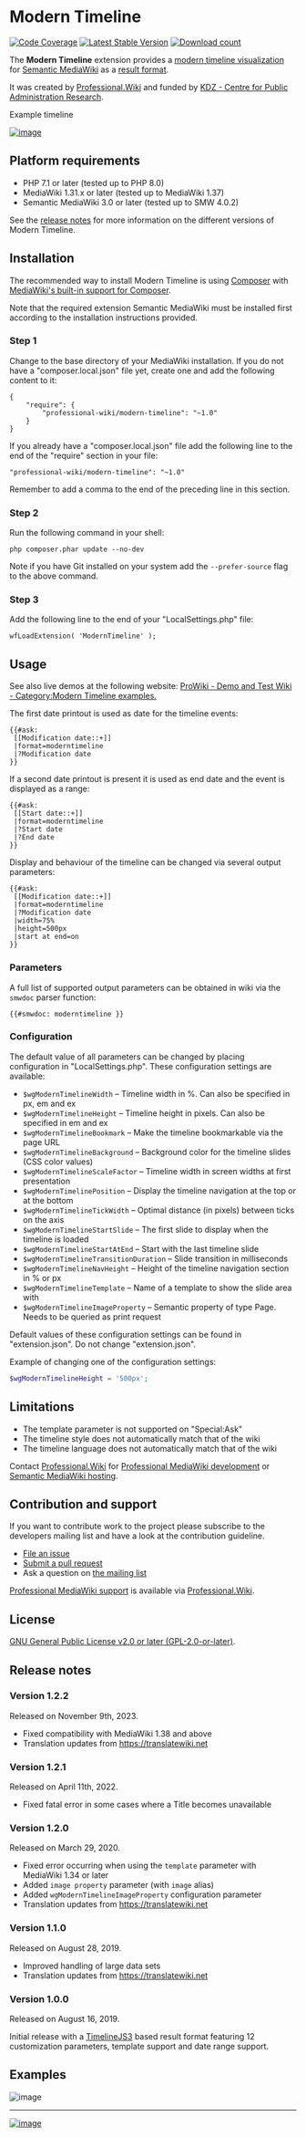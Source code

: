 # Modern Timeline

[![Code Coverage](https://scrutinizer-ci.com/g/ProfessionalWiki/ModernTimeline/badges/coverage.png?b=master)](https://scrutinizer-ci.com/g/ProfessionalWiki/ModernTimeline/?branch=master)
[![Latest Stable Version](https://poser.pugx.org/professional-wiki/modern-timeline/v/stable)](https://packagist.org/packages/professional-wiki/modern-timeline)
[![Download count](https://poser.pugx.org/professional-wiki/modern-timeline/downloads)](https://packagist.org/packages/professional-wiki/modern-timeline)

The **Modern Timeline** extension provides a
[modern timeline visualization](https://timeline.knightlab.com) for
[Semantic MediaWiki](https://www.semantic-mediawiki.org/wiki/Semantic_MediaWiki) as a
[result format](https://www.semantic-mediawiki.org/wiki/Help:Result_formats).

It was created by [Professional.Wiki](https://professional.wiki/) and funded by
[KDZ - Centre for Public Administration Research](https://www.kdz.eu/).

Example timeline

[![image](https://user-images.githubusercontent.com/146040/78048722-70915b00-737a-11ea-89af-7c555b4f2ae7.png)](https://fina.oeaw.ac.at/wiki/index.php/Timeline_of_Correspondence_in_the_16th_Century#event-aahrefhttpsfinaoeawacatwikiindexphpchristopheplantin-fulvioorsini-1574-11-6christopheaplantina-afulvioaorsinia-a1574-11-6a)

## Platform requirements

* PHP 7.1 or later (tested up to PHP 8.0)
* MediaWiki 1.31.x or later (tested up to MediaWiki 1.37)
* Semantic MediaWiki 3.0 or later (tested up to SMW 4.0.2)

See the [release notes](#release-notes) for more information on the different versions of Modern Timeline.

## Installation

The recommended way to install Modern Timeline is using [Composer](https://getcomposer.org) with
[MediaWiki's built-in support for Composer](https://professional.wiki/en/articles/installing-mediawiki-extensions-with-composer).

Note that the required extension Semantic MediaWiki must be installed first according to the installation
instructions provided.

### Step 1

Change to the base directory of your MediaWiki installation. If you do not have a "composer.local.json" file yet,
create one and add the following content to it:

```
{
	"require": {
		"professional-wiki/modern-timeline": "~1.0"
	}
}
```

If you already have a "composer.local.json" file add the following line to the end of the "require"
section in your file:

    "professional-wiki/modern-timeline": "~1.0"

Remember to add a comma to the end of the preceding line in this section.

### Step 2

Run the following command in your shell:

    php composer.phar update --no-dev

Note if you have Git installed on your system add the `--prefer-source` flag to the above command.

### Step 3

Add the following line to the end of your "LocalSettings.php" file:

    wfLoadExtension( 'ModernTimeline' );

## Usage

See also live demos at the following website:
[ProWiki - Demo and Test Wiki - Category:Modern Timeline examples.](https://test.pro.wiki/wiki/Category:Modern_Timeline_examples)

The first date printout is used as date for the timeline events:

```
{{#ask:
 [[Modification date::+]]
 |format=moderntimeline
 |?Modification date
}}
```

If a second date printout is present it is used as end date and the event is displayed as a range:

 ```
 {{#ask:
  [[Start date::+]]
  |format=moderntimeline
  |?Start date
  |?End date
 }}
 ```

Display and behaviour of the timeline can be changed via several output parameters:

```
{{#ask:
 [[Modification date::+]]
 |format=moderntimeline
 |?Modification date
 |width=75%
 |height=500px
 |start at end=on
}}
```

### Parameters

A full list of supported output parameters can be obtained in wiki via the `smwdoc` parser function:

```
{{#smwdoc: moderntimeline }}
```

### Configuration

The default value of all parameters can be changed by placing configuration in "LocalSettings.php".
These configuration settings are available:

* `$wgModernTimelineWidth` – Timeline width in %. Can also be specified in px, em and ex
* `$wgModernTimelineHeight` – Timeline height in pixels. Can also be specified in em and ex
* `$wgModernTimelineBookmark` – Make the timeline bookmarkable via the page URL
* `$wgModernTimelineBackground` – Background color for the timeline slides (CSS color values)
* `$wgModernTimelineScaleFactor` – Timeline width in screen widths at first presentation
* `$wgModernTimelinePosition` – Display the timeline navigation at the top or at the bottom
* `$wgModernTimelineTickWidth` – Optimal distance (in pixels) between ticks on the axis
* `$wgModernTimelineStartSlide` – The first slide to display when the timeline is loaded
* `$wgModernTimelineStartAtEnd` – Start with the last timeline slide
* `$wgModernTimelineTransitionDuration` – Slide transition in milliseconds
* `$wgModernTimelineNavHeight` – Height of the timeline navigation section in % or px
* `$wgModernTimelineTemplate` – Name of a template to show the slide area with
* `$wgModernTimelineImageProperty` – Semantic property of type Page. Needs to be queried as print request

Default values of these configuration settings can be found in "extension.json". Do not change "extension.json".

Example of changing one of the configuration settings:

```php
$wgModernTimelineHeight = '500px';
```

## Limitations

* The template parameter is not supported on "Special:Ask"
* The timeline style does not automatically match that of the wiki
* The timeline language does not automatically match that of the wiki

Contact [Professional.Wiki](https://professional.wiki/) for
[Professional MediaWiki development](https://professional.wiki/en/mediawiki-development) or
[Semantic MediaWiki hosting](https://www.pro.wiki/semantic-mediawiki).

## Contribution and support

If you want to contribute work to the project please subscribe to the developers mailing list and
have a look at the contribution guideline.

* [File an issue](https://github.com/ProfessionalWiki/ModernTimeline/issues)
* [Submit a pull request](https://github.com/ProfessionalWiki/ModernTimeline/pulls)
* Ask a question on [the mailing list](https://www.semantic-mediawiki.org/wiki/Mailing_list)

[Professional MediaWiki support](https://professional.wiki/en/support) is available via
[Professional.Wiki](https://professional.wiki/).

## License

[GNU General Public License v2.0 or later (GPL-2.0-or-later)](/COPYING).

## Release notes

### Version 1.2.2

Released on November 9th, 2023.

* Fixed compatibility with MediaWiki 1.38 and above
* Translation updates from https://translatewiki.net

### Version 1.2.1

Released on April 11th, 2022.

* Fixed fatal error in some cases where a Title becomes unavailable

### Version 1.2.0

Released on March 29, 2020.

* Fixed error occurring when using the `template` parameter with MediaWiki 1.34 or later
* Added `image property` parameter (with `image` alias)
* Added `wgModernTimelineImageProperty` configuration parameter
* Translation updates from https://translatewiki.net

### Version 1.1.0

Released on August 28, 2019.

* Improved handling of large data sets
* Translation updates from https://translatewiki.net

### Version 1.0.0

Released on August 16, 2019.

Initial release with a [TimelineJS3](https://github.com/NUKnightLab/TimelineJS3)
based result format featuring 12 customization parameters, template support and
date range support.

## Examples

![image](https://user-images.githubusercontent.com/146040/78049781-c31f4700-737b-11ea-839e-4ec8fe1d9d70.png)

---

[![image](https://user-images.githubusercontent.com/146040/78048722-70915b00-737a-11ea-89af-7c555b4f2ae7.png)](https://fina.oeaw.ac.at/wiki/index.php/Timeline_of_Correspondence_in_the_16th_Century#event-aahrefhttpsfinaoeawacatwikiindexphpchristopheplantin-fulvioorsini-1574-11-6christopheaplantina-afulvioaorsinia-a1574-11-6a)

